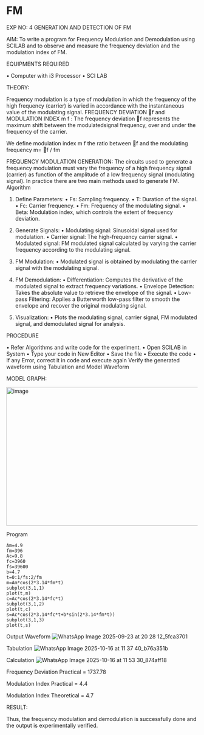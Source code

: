 # FM

EXP NO: 4	GENERATION AND DETECTION OF FM


AIM:
To write a program for Frequency Modulation and Demodulation using SCILAB and to observe and measure the frequency deviation and the modulation index of FM.


EQUIPMENTS REQUIRED

•	Computer with i3 Processor
•	SCI LAB

THEORY:

Frequency modulation is a type of modulation in which the frequency of the high frequency (carrier) is varied in accordance with the instantaneous value of the modulating signal.
FREQUENCY DEVIATION f and MODULATION INDEX m f :
The frequency deviation f represents the maximum shift between the  modulatedsignal
frequency, over and under the frequency of the carrier.

We define modulation index m f the ratio between f and the modulating frequency
m= f / fm


FREQUENCY MODULATION GENERATION:
The circuits used to generate a frequency modulation must vary the frequency of a high frequency signal (carrier) as function of the amplitude of a low frequency signal (modulating signal). In practice there are two main methods used to generate FM.
Algorithm
1.	Define Parameters:
•	Fs: Sampling frequency.
•	T: Duration of the signal.
•	Fc: Carrier frequency.
•	Fm: Frequency of the modulating signal.
•	Beta: Modulation index, which controls the extent of frequency deviation.
2.	Generate Signals:
•	Modulating signal: Sinusoidal signal used for modulation.
•	Carrier signal: The high-frequency carrier signal.
•	Modulated signal: FM modulated signal calculated by varying the carrier frequency according to the modulating signal.
3.	FM Modulation:
•	Modulated signal is obtained by modulating the carrier signal with the modulating signal.
 
4.	FM Demodulation:
•	Differentiation: Computes the derivative of the modulated signal to extract frequency variations.
•	Envelope Detection: Takes the absolute value to retrieve the envelope of the signal.
•	Low-pass Filtering: Applies a Butterworth low-pass filter to smooth the envelope and recover the original modulating signal.
5.	Visualization:
•	Plots the modulating signal, carrier signal, FM modulated signal, and demodulated signal for analysis.



PROCEDURE


•	Refer Algorithms and write code for the experiment.
•	Open SCILAB in System
•	Type your code in New Editor
•	Save the file
•	Execute the code
•	If any Error, correct it in code and execute again
Verify the generated waveform using Tabulation and Model Waveform

MODEL GRAPH:

<img width="512" height="365" alt="image" src="https://github.com/user-attachments/assets/acd787bd-5281-4f1b-802f-1aa39fac9189" />

Program
~~~
Am=4.9
fm=396
Ac=9.8
fc=3960
fs=39600
b=4.7
t=0:1/fs:2/fm
m=Am*cos(2*3.14*fm*t)
subplot(3,1,1)
plot(t,m)
c=Ac*cos(2*3.14*fc*t)
subplot(3,1,2)
plot(t,c)
s=Ac*cos(2*3.14*fc*t+b*sin(2*3.14*fm*t))
subplot(3,1,3)
plot(t,s)
~~~
Output Waveform
![WhatsApp Image 2025-09-23 at 20 28 12_5fca3701](https://github.com/user-attachments/assets/6f43ce68-907d-4edb-8419-ee0901b4d84b)

Tabulation
![WhatsApp Image 2025-10-16 at 11 37 40_b76a351b](https://github.com/user-attachments/assets/a99faed1-a7aa-4c11-a233-3b9bb7225db1)

Calculation
![WhatsApp Image 2025-10-16 at 11 53 30_874aff18](https://github.com/user-attachments/assets/25c4cdf6-1faa-4ef3-a284-e8dd51547d32)


Frequency Deviation Practical = 1737.78

Modulation Index Practical	= 4.4

Modulation Index Theoretical	= 4.7



RESULT:

Thus, the frequency modulation and demodulation is successfully done and the output is experimentally verified.
